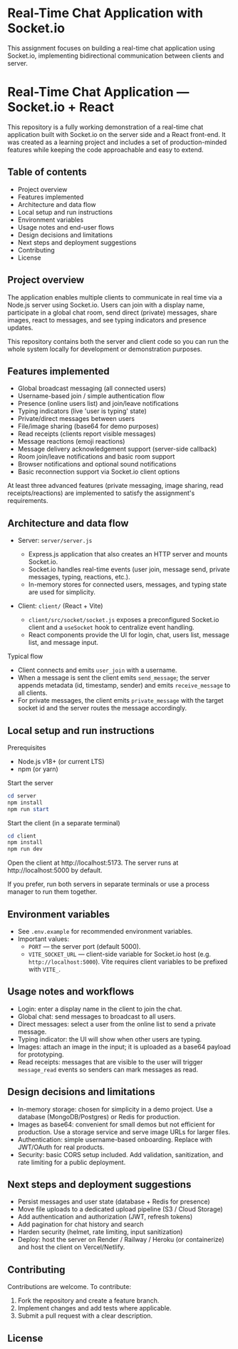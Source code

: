 # Real-Time Chat Application with Socket.io

This assignment focuses on building a real-time chat application using Socket.io, implementing bidirectional communication between clients and server.

# Real-Time Chat Application — Socket.io + React

This repository is a fully working demonstration of a real-time chat application built with Socket.io on the server side and a React front-end. It was created as a learning project and includes a set of production-minded features while keeping the code approachable and easy to extend.

## Table of contents

- Project overview
- Features implemented
- Architecture and data flow
- Local setup and run instructions
- Environment variables
- Usage notes and end-user flows
- Design decisions and limitations
- Next steps and deployment suggestions
- Contributing
- License

## Project overview

The application enables multiple clients to communicate in real time via a Node.js server using Socket.io. Users can join with a display name, participate in a global chat room, send direct (private) messages, share images, react to messages, and see typing indicators and presence updates.

This repository contains both the server and client code so you can run the whole system locally for development or demonstration purposes.

## Features implemented

- Global broadcast messaging (all connected users)
- Username-based join / simple authentication flow
- Presence (online users list) and join/leave notifications
- Typing indicators (live 'user is typing' state)
- Private/direct messages between users
- File/image sharing (base64 for demo purposes)
- Read receipts (clients report visible messages)
- Message reactions (emoji reactions)
- Message delivery acknowledgement support (server-side callback)
- Room join/leave notifications and basic room support
- Browser notifications and optional sound notifications
- Basic reconnection support via Socket.io client options

At least three advanced features (private messaging, image sharing, read receipts/reactions) are implemented to satisfy the assignment's requirements.

## Architecture and data flow

- Server: `server/server.js`

  - Express.js application that also creates an HTTP server and mounts Socket.io.
  - Socket.io handles real-time events (user join, message send, private messages, typing, reactions, etc.).
  - In-memory stores for connected users, messages, and typing state are used for simplicity.

- Client: `client/` (React + Vite)
  - `client/src/socket/socket.js` exposes a preconfigured Socket.io client and a `useSocket` hook to centralize event handling.
  - React components provide the UI for login, chat, users list, message list, and message input.

Typical flow

- Client connects and emits `user_join` with a username.
- When a message is sent the client emits `send_message`; the server appends metadata (id, timestamp, sender) and emits `receive_message` to all clients.
- For private messages, the client emits `private_message` with the target socket id and the server routes the message accordingly.

## Local setup and run instructions

Prerequisites

- Node.js v18+ (or current LTS)
- npm (or yarn)

Start the server

```powershell
cd server
npm install
npm run start
```

Start the client (in a separate terminal)

```powershell
cd client
npm install
npm run dev
```

Open the client at http://localhost:5173. The server runs at http://localhost:5000 by default.

If you prefer, run both servers in separate terminals or use a process manager to run them together.

## Environment variables

- See `.env.example` for recommended environment variables.
- Important values:
  - `PORT` — the server port (default 5000).
  - `VITE_SOCKET_URL` — client-side variable for Socket.io host (e.g. `http://localhost:5000`). Vite requires client variables to be prefixed with `VITE_`.

## Usage notes and workflows

- Login: enter a display name in the client to join the chat.
- Global chat: send messages to broadcast to all users.
- Direct messages: select a user from the online list to send a private message.
- Typing indicator: the UI will show when other users are typing.
- Images: attach an image in the input; it is uploaded as a base64 payload for prototyping.
- Read receipts: messages that are visible to the user will trigger `message_read` events so senders can mark messages as read.

## Design decisions and limitations

- In-memory storage: chosen for simplicity in a demo project. Use a database (MongoDB/Postgres) or Redis for production.
- Images as base64: convenient for small demos but not efficient for production. Use a storage service and serve image URLs for larger files.
- Authentication: simple username-based onboarding. Replace with JWT/OAuth for real products.
- Security: basic CORS setup included. Add validation, sanitization, and rate limiting for a public deployment.

## Next steps and deployment suggestions

- Persist messages and user state (database + Redis for presence)
- Move file uploads to a dedicated upload pipeline (S3 / Cloud Storage)
- Add authentication and authorization (JWT, refresh tokens)
- Add pagination for chat history and search
- Harden security (helmet, rate limiting, input sanitization)
- Deploy: host the server on Render / Railway / Heroku (or containerize) and host the client on Vercel/Netlify.

## Contributing

Contributions are welcome. To contribute:

1. Fork the repository and create a feature branch.
2. Implement changes and add tests where applicable.
3. Submit a pull request with a clear description.

## License
